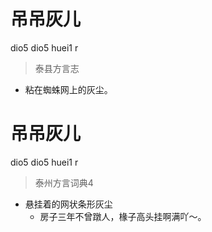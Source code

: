 # 吊吊灰儿
dio5 dio5 huei1 r
> 泰县方言志
- 粘在蜘蛛网上的灰尘。

# 吊吊灰儿
dio5 dio5 huei1 r
> 泰州方言词典4
- 悬挂着的网状条形灰尘
  - 房子三年不曾蹾人，椽子高头挂啊满吖～。
